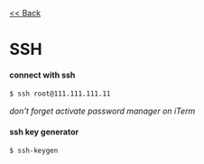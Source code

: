 [<< Back](README.md)

# SSH

#### connect with ssh 

```bash
$ ssh root@111.111.111.11
```

_don't forget activate password manager on iTerm_

#### ssh key generator
```bash
$ ssh-keygen
```
